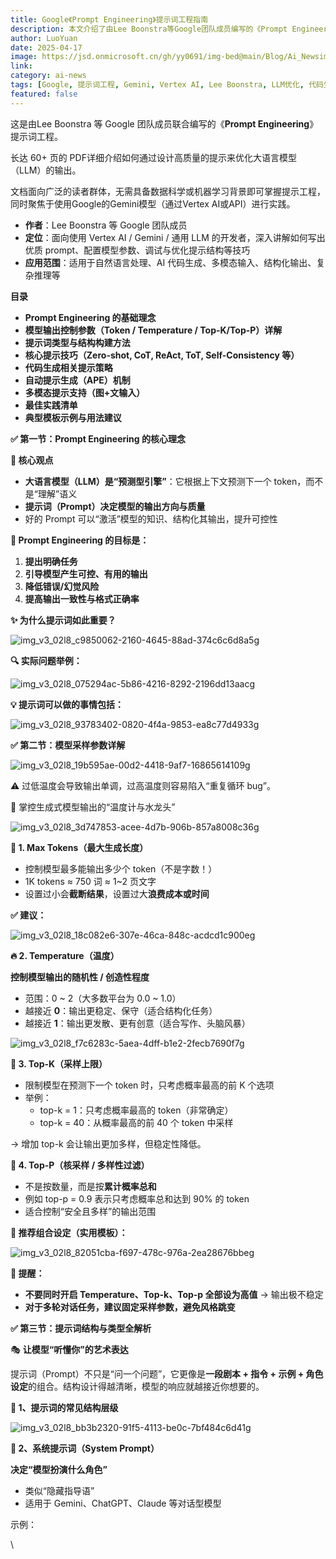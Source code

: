 ```yaml
---
title: Google《Prompt Engineering》提示词工程指南
description: 本文介绍了由Lee Boonstra等Google团队成员编写的《Prompt Engineering》提示词工程指南，这是一份长达60+页的PDF文档，详细讲解如何设计高质量提示来优化大语言模型输出，适用于自然语言处理、AI代码生成、多模态输入等场景。
author: LuoYuan
date: 2025-04-17
image: https://jsd.onmicrosoft.cn/gh/yy0691/img-bed@main/Blog/Ai_Newsimg_v3_02l8_c9850062-2160-4645-88ad-374c6c6d8a5g.jpg
link: 
category: ai-news
tags: [Google, 提示词工程, Gemini, Vertex AI, Lee Boonstra, LLM优化, 代码生成, 多模态输入, 结构化输出]
featured: false
---
```

这是由Lee Boonstra 等 Google 团队成员联合编写的《**Prompt Engineering**》提示词工程。

长达 60+ 页的 PDF详细介绍如何通过设计高质量的提示来优化大语言模型（LLM）的输出。

文档面向广泛的读者群体，无需具备数据科学或机器学习背景即可掌握提示工程，同时聚焦于使用Google的Gemini模型（通过Vertex AI或API）进行实践。

- **作者**：Lee Boonstra 等 Google 团队成员
- **定位**：面向使用 Vertex AI / Gemini / 通用 LLM 的开发者，深入讲解如何写出优质 prompt、配置模型参数、调试与优化提示结构等技巧
- **应用范围**：适用于自然语言处理、AI 代码生成、多模态输入、结构化输出、复杂推理等


**目录**

- **Prompt Engineering 的基础理念**
- **模型输出控制参数（Token / Temperature / Top-K/Top-P）详解**
- **提示词类型与结构构建方法**
- **核心提示技巧（Zero-shot, CoT, ReAct, ToT, Self-Consistency 等）**
- **代码生成相关提示策略**
- **自动提示生成（APE）机制**
- **多模态提示支持（图+文输入）**
- **最佳实践清单**
- **典型模板示例与用法建议**



**✅ 第一节：Prompt Engineering 的核心理念**

**📌 核心观点**

- **大语言模型（LLM）是“预测型引擎”**：它根据上下文预测下一个 token，而不是“理解”语义
- **提示词（Prompt）决定模型的输出方向与质量**
- 好的 Prompt 可以“激活”模型的知识、结构化其输出，提升可控性



**🧠 Prompt Engineering 的目标是：**

1. **提出明确任务**
2. **引导模型产生可控、有用的输出**
3. **降低错误/幻觉风险**
4. **提高输出一致性与格式正确率**



**✨ 为什么提示词如此重要？**

![img_v3_02l8_c9850062-2160-4645-88ad-374c6c6d8a5g](https://jsd.onmicrosoft.cn/gh/yy0691/img-bed@main/Blog/Ai_Newsimg_v3_02l8_c9850062-2160-4645-88ad-374c6c6d8a5g.jpg)



**🔍 实际问题举例：**

![img_v3_02l8_075294ac-5b86-4216-8292-2196dd13aacg](https://jsd.onmicrosoft.cn/gh/yy0691/img-bed@main/Blog/Ai_Newsimg_v3_02l8_075294ac-5b86-4216-8292-2196dd13aacg.jpg)



**💡 提示词可以做的事情包括：**

![img_v3_02l8_93783402-0820-4f4a-9853-ea8c77d4933g](https://jsd.onmicrosoft.cn/gh/yy0691/img-bed@main/Blog/Ai_Newsimg_v3_02l8_93783402-0820-4f4a-9853-ea8c77d4933g.jpg)



**✅ 第二节：模型采样参数详解**

![img_v3_02l8_19b595ae-00d2-4418-9af7-16865614109g](https://jsd.onmicrosoft.cn/gh/yy0691/img-bed@main/Blog/Ai_Newsimg_v3_02l8_19b595ae-00d2-4418-9af7-16865614109g.jpg)



⚠️ 过低温度会导致输出单调，过高温度则容易陷入“重复循环 bug”。

🧮 掌控生成式模型输出的“温度计与水龙头”

![img_v3_02l8_3d747853-acee-4d7b-906b-857a8008c36g](https://jsd.onmicrosoft.cn/gh/yy0691/img-bed@main/Blog/Ai_Newsimg_v3_02l8_3d747853-acee-4d7b-906b-857a8008c36g.jpg)



**🔧 1. Max Tokens（最大生成长度）**

- 控制模型最多能输出多少个 token（不是字数！）
- 1K tokens ≈ 750 词 ≈ 1~2 页文字
- 设置过小会**截断结果**，设置过大**浪费成本或时间**

**✅ 建议：**

![img_v3_02l8_18c082e6-307e-46ca-848c-acdcd1c900eg](https://jsd.onmicrosoft.cn/gh/yy0691/img-bed@main/Blog/Ai_Newsimg_v3_02l8_18c082e6-307e-46ca-848c-acdcd1c900eg.jpg)



**🔥 2. Temperature（温度）**

**控制模型输出的随机性 / 创造性程度**

- 范围：0 ~ 2（大多数平台为 0.0 ~ 1.0）
- 越接近 **0**：输出更稳定、保守（适合结构化任务）
- 越接近 **1**：输出更发散、更有创意（适合写作、头脑风暴）

![img_v3_02l8_f7c6283c-5aea-4dff-b1e2-2fecb7690f7g](https://jsd.onmicrosoft.cn/gh/yy0691/img-bed@main/Blog/Ai_Newsimg_v3_02l8_f7c6283c-5aea-4dff-b1e2-2fecb7690f7g.jpg)



**🎲 3. Top-K（采样上限）**

- 限制模型在预测下一个 token 时，只考虑概率最高的前 K 个选项
- 举例：
  - top-k = 1：只考虑概率最高的 token（非常确定）
  - top-k = 40：从概率最高的前 40 个 token 中采样

→ 增加 top-k 会让输出更加多样，但稳定性降低。

**🎯 4. Top-P（核采样 / 多样性过滤）**

- 不是按数量，而是按**累计概率总和**
- 例如 top-p = 0.9 表示只考虑概率总和达到 90% 的 token
- 适合控制“安全且多样”的输出范围



**🧪 推荐组合设定（实用模板）：**

![img_v3_02l8_82051cba-f697-478c-976a-2ea28676bbeg](https://jsd.onmicrosoft.cn/gh/yy0691/img-bed@main/Blog/Ai_Newsimg_v3_02l8_82051cba-f697-478c-976a-2ea28676bbeg.jpg)



**📌 提醒：**

- **不要同时开启 Temperature、Top-k、Top-p 全部设为高值** → 输出极不稳定
- **对于多轮对话任务，建议固定采样参数，避免风格跳变**



**✅ 第三节：提示词结构与类型全解析**

🎭 **让模型“听懂你”的艺术表达**

提示词（Prompt）不只是“问一个问题”，它更像是**一段剧本 + 指令 + 示例 + 角色设定**的组合。结构设计得越清晰，模型的响应就越接近你想要的。

**🧩 1、提示词的常见结构层级**

![img_v3_02l8_bb3b2320-91f5-4113-be0c-7bf484c6d41g](https://jsd.onmicrosoft.cn/gh/yy0691/img-bed@main/Blog/Ai_Newsimg_v3_02l8_bb3b2320-91f5-4113-be0c-7bf484c6d41g.jpg)



**📘 2、系统提示词（System Prompt）**

**决定“模型扮演什么角色”**

- 类似“隐藏指导语”
- 适用于 Gemini、ChatGPT、Claude 等对话型模型

示例：

\